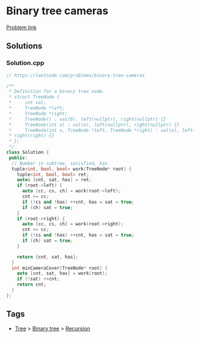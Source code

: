 # Binary tree cameras

[Problem link](https://leetcode.com/problems/binary-tree-cameras)

## Solutions


### Solution.cpp
```cpp
// https://leetcode.com/problems/binary-tree-cameras

/**
 * Definition for a binary tree node.
 * struct TreeNode {
 *     int val;
 *     TreeNode *left;
 *     TreeNode *right;
 *     TreeNode() : val(0), left(nullptr), right(nullptr) {}
 *     TreeNode(int x) : val(x), left(nullptr), right(nullptr) {}
 *     TreeNode(int x, TreeNode *left, TreeNode *right) : val(x), left(left),
 * right(right) {}
 * };
 */
class Solution {
 public:
  // Number in subtree, satisfied, has
  tuple<int, bool, bool> work(TreeNode* root) {
    tuple<int, bool, bool> ret;
    auto& [cnt, sat, has] = ret;
    if (root->left) {
      auto [cc, cs, ch] = work(root->left);
      cnt += cc;
      if (!cs and !has) ++cnt, has = sat = true;
      if (ch) sat = true;
    }
    if (root->right) {
      auto [cc, cs, ch] = work(root->right);
      cnt += cc;
      if (!cs and !has) ++cnt, has = sat = true;
      if (ch) sat = true;
    }

    return {cnt, sat, has};
  }
  int minCameraCover(TreeNode* root) {
    auto [cnt, sat, has] = work(root);
    if (!sat) ++cnt;
    return cnt;
  }
};
```
## Tags

* [Tree](/Collections/tree.md#tree) > [Binary tree](/Collections/tree.md#binary-tree) > [Recursion](/Collections/tree.md#recursion)
